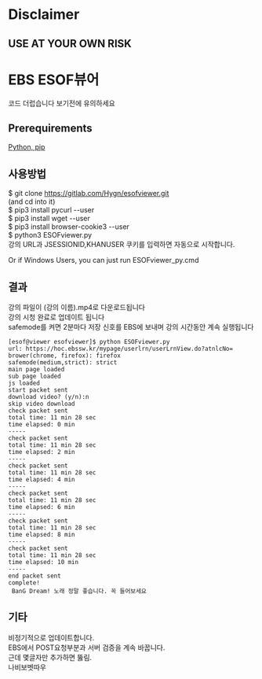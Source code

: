# Disclaimer
## USE AT YOUR OWN RISK
# EBS ESOF뷰어
코드 더럽습니다 보기전에 유의하세요
## Prerequirements
[Python, pip](https://www.python.org/downloads/)
## 사용방법
$ git clone https://gitlab.com/Hygn/esofviewer.git   
(and cd into it)   
$ pip3 install pycurl --user  
$ pip3 install wget --user  
$ pip3 install browser-cookie3 --user   
$ python3 ESOFviewer.py   
강의 URL과 JSESSIONID,KHANUSER 쿠키를 입력하면 자동으로 시작합니다.  

Or if Windows Users, you can just run ESOFviewer_py.cmd
## 결과
강의 파일이 (강의 이름).mp4로 다운로드됩니다   
강의 시청 완료로 업데이트 됩니다   
safemode를 켜면 2분마다 저장 신호를 EBS에 보내며 강의 시간동안 계속 실행됩니다  
```
[esof@viewer esofviewer]$ python ESOFviewer.py
url: https://hoc.ebssw.kr/mypage/userlrn/userLrnView.do?atnlcNo=
brower(chrome, firefox): firefox
safemode(medium,strict): strict
main page loaded
sub page loaded
js loaded
start packet sent
download video? (y/n):n
skip video download
check packet sent
total time: 11 min 28 sec
time elapsed: 0 min
-----
check packet sent
total time: 11 min 28 sec
time elapsed: 2 min
-----
check packet sent
total time: 11 min 28 sec
time elapsed: 4 min
-----
check packet sent
total time: 11 min 28 sec
time elapsed: 6 min
-----
check packet sent
total time: 11 min 28 sec
time elapsed: 8 min
-----
check packet sent
total time: 11 min 28 sec
time elapsed: 10 min
-----
end packet sent
complete! 
 BanG Dream! 노래 정말 좋습니다. 꼭 들어보세요
```
## 기타
비정기적으로 업데이트합니다.  
EBS에서 POST요청부분과 서버 검증을 계속 바꿉니다.   
근데 몇글자만 추가하면 뚫림.  
나비보벳따우  
